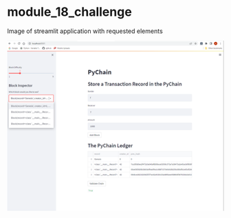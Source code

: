 # module_18_challenge

Image of streamlit application with requested elements

![Image](chainpic.PNG)